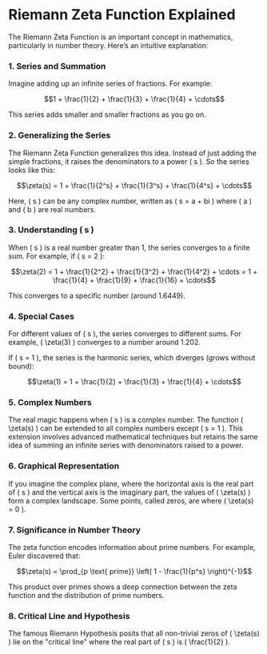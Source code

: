 # Riemann Zeta Function Explained

The Riemann Zeta Function is an important concept in mathematics, particularly in number theory. Here’s an intuitive explanation:

### 1. Series and Summation

Imagine adding up an infinite series of fractions. For example:
```math
1 + \frac{1}{2} + \frac{1}{3} + \frac{1}{4} + \cdots
```
This series adds smaller and smaller fractions as you go on.

### 2. Generalizing the Series

The Riemann Zeta Function generalizes this idea. Instead of just adding the simple fractions, it raises the denominators to a power \( s \). So the series looks like this:
```math
\zeta(s) = 1 + \frac{1}{2^s} + \frac{1}{3^s} + \frac{1}{4^s} + \cdots
```
Here, \( s \) can be any complex number, written as \( s = a + bi \) where \( a \) and \( b \) are real numbers.

### 3. Understanding \( s \)

When \( s \) is a real number greater than 1, the series converges to a finite sum. For example, if \( s = 2 \):
```math
\zeta(2) = 1 + \frac{1}{2^2} + \frac{1}{3^2} + \frac{1}{4^2} + \cdots = 1 + \frac{1}{4} + \frac{1}{9} + \frac{1}{16} + \cdots
```
This converges to a specific number (around 1.6449).

### 4. Special Cases

For different values of \( s \), the series converges to different sums. For example, \( \zeta(3) \) converges to a number around 1.202.

If \( s = 1 \), the series is the harmonic series, which diverges (grows without bound):
```math
\zeta(1) = 1 + \frac{1}{2} + \frac{1}{3} + \frac{1}{4} + \cdots
```

### 5. Complex Numbers

The real magic happens when \( s \) is a complex number. The function \( \zeta(s) \) can be extended to all complex numbers except \( s = 1 \). This extension involves advanced mathematical techniques but retains the same idea of summing an infinite series with denominators raised to a power.

### 6. Graphical Representation

If you imagine the complex plane, where the horizontal axis is the real part of \( s \) and the vertical axis is the imaginary part, the values of \( \zeta(s) \) form a complex landscape. Some points, called zeros, are where \( \zeta(s) = 0 \).

### 7. Significance in Number Theory

The zeta function encodes information about prime numbers. For example, Euler discovered that:
```math
\zeta(s) = \prod_{p \text{ prime}} \left( 1 - \frac{1}{p^s} \right)^{-1}
```
This product over primes shows a deep connection between the zeta function and the distribution of prime numbers.

### 8. Critical Line and Hypothesis

The famous Riemann Hypothesis posits that all non-trivial zeros of \( \zeta(s) \) lie on the "critical line" where the real part of \( s \) is \( \frac{1}{2} \).

